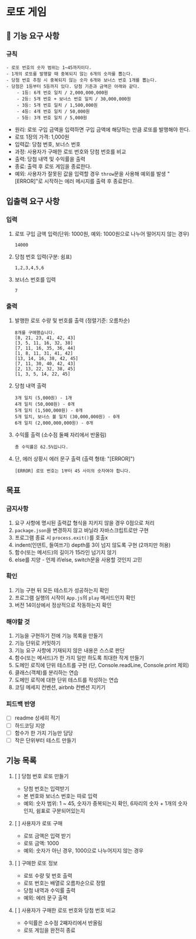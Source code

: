 # 로또 게임

## 🚀 기능 요구 사항

### 규칙

```
- 로또 번호의 숫자 범위는 1~45까지이다.
- 1개의 로또를 발행할 때 중복되지 않는 6개의 숫자를 뽑는다.
- 당첨 번호 추첨 시 중복되지 않는 숫자 6개와 보너스 번호 1개를 뽑는다.
- 당첨은 1등부터 5등까지 있다. 당첨 기준과 금액은 아래와 같다.
    - 1등: 6개 번호 일치 / 2,000,000,000원
    - 2등: 5개 번호 + 보너스 번호 일치 / 30,000,000원
    - 3등: 5개 번호 일치 / 1,500,000원
    - 4등: 4개 번호 일치 / 50,000원
    - 5등: 3개 번호 일치 / 5,000원
```

- 원리: 로또 구입 금액을 입력하면 구입 금액에 해당하는 만큼 로또를 발행해야 한다.
- 로또 1장의 가격: 1,000원
- 입력값: 당첨 번호, 보너스 번호
- 과정: 사용자가 구매한 로또 번호와 당첨 번호를 비교
- 출력: 당첨 내역 및 수익률을 출력
- 종료: 출력 후 로또 게임을 종료한다.
- 예외: 사용자가 잘못된 값을 입력할 경우 `throw`문을 사용해 예외를 발생
  "[ERROR]"로 시작하는 에러 메시지를 출력 후 종료한다.

## 입출력 요구 사항

### 입력

1. 로또 구입 금액 입력(단위: 1000원, 예외: 1000원으로 나누어 떨어지지 않는 경우)

   ```
   14000
   ```

2. 당첨 번호 입력(구분: 쉼표)

   ```
   1,2,3,4,5,6
   ```

3. 보너스 번호를 입력

   ```
   7
   ```

### 출력

1. 발행한 로또 수량 및 번호를 출력 (정렬기준: 오름차순)

   ```
   8개를 구매했습니다.
   [8, 21, 23, 41, 42, 43]
   [3, 5, 11, 16, 32, 38]
   [7, 11, 16, 35, 36, 44]
   [1, 8, 11, 31, 41, 42]
   [13, 14, 16, 38, 42, 45]
   [7, 11, 30, 40, 42, 43]
   [2, 13, 22, 32, 38, 45]
   [1, 3, 5, 14, 22, 45]
   ```

2. 당첨 내역 출력

   ```
   3개 일치 (5,000원) - 1개
   4개 일치 (50,000원) - 0개
   5개 일치 (1,500,000원) - 0개
   5개 일치, 보너스 볼 일치 (30,000,000원) - 0개
   6개 일치 (2,000,000,000원) - 0개
   ```

3. 수익률 출력 (소수점 둘째 자리에서 반올림)

   ```
   총 수익률은 62.5%입니다.
   ```

4. 단, 에러 상황시 에러 문구 출력 (출력 형태: "[ERROR]")

   ```
   [ERROR] 로또 번호는 1부터 45 사이의 숫자여야 합니다.
   ```

## 목표

### 금지사항

1. 요구 사항에 명시된 출력값 형식을 지키지 않을 경우 0점으로 처리
2. `package.json`을 변경하지 않고 바닐라 자바스크립트로만 구현
3. 프로그램 종료 시 `process.exit()`를 호출x
4. indent(인덴트, 들여쓰기) depth를 3이 넘지 않도록 구현 (2까지만 허용)
5. 함수(또는 메서드)의 길이가 15라인 넘기지 않기
6. else를 지양 - 언제 if/else, switch문을 사용할 것인지 고민

### 확인

1. 기능 구현 뒤 모든 테스트가 성공하는지 확인
2. 프로그램 실행의 시작이 `App.js`의 `play` 메서드인지 확인
3. 버전 14이상에서 정상적으로 작동하는지 확인

### 해야할 것

1. 기능을 구현하기 전에 기능 목록을 만들기
2. 기능 단위로 커밋하기
3. 기능 요구 사항에 기재되지 않은 내용은 스스로 판단
4. 함수(또는 메서드)가 한 가지 일만 하도록 최대한 작게 만들기
5. 도메인 로직에 단위 테스트를 구현 (단, Console.readLine, Console.print 제외)
6. 클래스(객체)를 분리하는 연습
7. 도메인 로직에 대한 단위 테스트를 작성하는 연습
8. 코딩 메세지 컨벤션, airbnb 컨벤션 지키기

### 피드백 반영

- [ ] readme 상세히 적기
- [ ] 하드코딩 지양
- [ ] 함수가 한 가지 기능만 담당
- [ ] 작은 단위부터 테스트 만들기

## 기능 목록

1. [ ] 당첨 번호 로또 만들기

   - 당첨 번호는 입력받기
   - 본 번호와 보너스 번호는 따로 입력
   - 예외: 숫자 범위: 1 ~ 45, 숫자가 중복되는지 확인, 6자리의 숫자 + 1개의 숫자인지, 쉼표로 구분되어있는지

2. [ ] 사용자가 로또 구매

   - 로또 금액은 입력 받기
   - 로또 금액: 1000
   - 예외: 숫자가 아닌 경우, 1000으로 나누어지지 않는 경우

3. [ ] 구매한 로또 정보

   - 로또 수량 및 번호 출력
   - 로또 번호는 배열로 오름차순으로 정렬
   - 당첨 내역과 수익률 출력
   - 예외: 에러 문구 출력

4. [ ] 사용자가 구매한 로또 번호와 당첨 번호 비교

   - 수익률은 소수점 2째자리에서 반올림
   - 로또 게임을 완전히 종료
